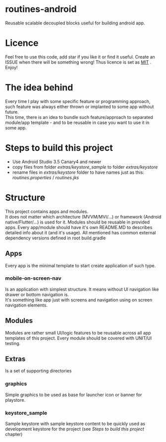 # routines-android
Reusable scalable decoupled blocks useful for building android app.

# Licence
Feel free to use this code, add star if you like it or find it useful.
Create an ISSUE when there will be something wrong!
Thus licence is set as [MIT](LICENSE) .  Enjoy!

# The idea behind
Every time I play with some specific feature or programming approach, such feature was always either thrown or implanted to some app without future.  
This time, there is an idea to bundle such feature/approach to separated module/app template - and to be reusable in case you want to use it in some app.

# Steps to build this project
- Use Android Studio 3.5 Canary4 and newer
- copy files from folder *extras/keystore_sample* to folder *extras/keystore* 
- rename files in *extras/keystore* folder to have names just as this: *routines.properties* / *routines.jks*

# Structure
This project contains apps and modules.  
It does not matter which architecture (MVVM/MVI/...) or framework (Android native/Flutter/...) is used for it.
Modules should be reusable in provided apps.
Every app/module should have it's own README.MD to describes detailed info about it (and it's usage).
All mentioned has common external dependency versions defined in root build.gradle


## Apps
Every app is the minimal template to start create application of such type.

### mobile-on-screen-nav
Is an application with simplest structure.  It means without UI navigation like drawer or bottom navigation is.  
It's something like app just with screens and navigation using on screen navigation elements.

## Modules
Modules are rather small UI/logic features to be reusable across all app templates of this project.
Every module should be covered with UNIT/UI testing.


## Extras
Is a set of supporting directories
### graphics
Simple graphics to be used as base for launcher icon or banner for playstore.
### keystore_sample
Sample keystore with sample keystore content to be quickly used as development keystore for the project (see _Steps to build this project_ chapter)

